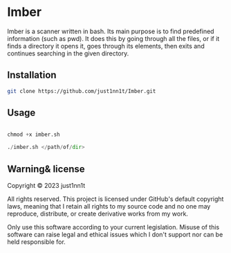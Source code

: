 # Imber
Imber is a scanner written in bash. Its main purpose is to find predefined information (such as pwd). It does this by going through all the files, or if it finds a directory it opens it, goes through its elements, then exits and continues searching in the given directory.

## Installation

```bash
git clone https://github.com/just1nn1t/Imber.git
```

## Usage

```python

chmod +x imber.sh

./imber.sh </path/of/dir>

```

## Warning& license
Copyright © 2023 just1nn1t

All rights reserved. This project is licensed under GitHub's default copyright laws, meaning that I retain all rights to my source code and no one may reproduce, distribute, or create derivative works from my work.

Only use this software according to your current legislation. Misuse of this software can raise legal and ethical issues which I don't support nor can be held responsible for.
